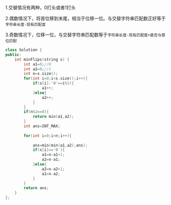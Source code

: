1.交替情况有两种，0打头或者1打头

2.偶数情况下，将首位移到末尾，相当于位移一位。与交替字符串匹配数正好等于`字符串长度-现有匹配度`

3.奇数情况下，位移一位，与交替字符串匹配数等于`字符串长度-现有匹配度+是否与首位匹配`

```cpp
class Solution {
public:
    int minFlips(string s) {
        int a1=0;//0
        int a2=0;//1
        int n=s.size();
        for(int i=0;i<s.size();i++){
            if(s[i]-'0'==i%2){
                a1++;
            }else{
                a2++;
            }
        }
        if(n%2==0){
            return min(a1,a2);
        }
        int ans=INT_MAX;
        
        for(int i=0;i<n;i++){
            
            ans=min(min(a1,a2),ans);
            if(s[i]=='0'){
                a1=n-a1+1;
                a2=n-a1;
            }else{
                a2=n-a2+1;
                a1=n-a2;
            }
        }
        return ans;
    }
};
```